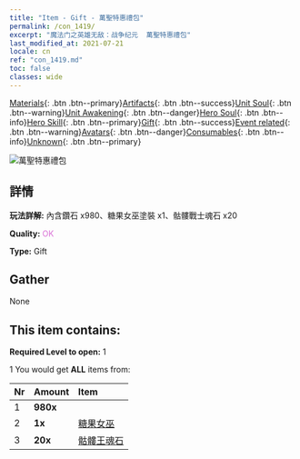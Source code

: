 ```yaml
---
title: "Item - Gift - 萬聖特惠禮包"
permalink: /con_1419/
excerpt: "魔法门之英雄无敌：战争纪元  萬聖特惠禮包"
last_modified_at: 2021-07-21
locale: cn
ref: "con_1419.md"
toc: false
classes: wide
---
```

 [Materials](/ItemsCN/){: .btn .btn--primary}[Artifacts](/ItemsCN/Artifacts/){: .btn .btn--success}[Unit Soul](/ItemsCN/UnitSoul/){: .btn .btn--warning}[Unit Awakening](/ItemsCN/UnitAwakening/){: .btn .btn--danger}[Hero Soul](/ItemsCN/HeroSoul/){: .btn .btn--info}[Hero Skill](/ItemsCN/HeroSkill/){: .btn .btn--primary}[Gift](/ItemsCN/Gift/){: .btn .btn--success}[Event related](/ItemsCN/Events/){: .btn .btn--warning}[Avatars](/ItemsCN/Avatars/){: .btn .btn--danger}[Consumables](/ItemsCN/Consumables/){: .btn .btn--info}[Unknown](/ItemsCN/Unknown/){: .btn .btn--primary}

 ![萬聖特惠禮包](/images/t/i_907033.png)

## 詳情
 **玩法詳解:** 內含鑽石 x980、糖果女巫塗裝 x1、骷髏戰士魂石 x20

 **Quality:** <span style="color: #DA70D6">OK</span>

 **Type:** Gift

## Gather

  None

## This item contains:

 **Required Level to open:** 1

 1 You would get **ALL** items  from:

  | Nr | Amount |     Item    |
  |:---|:-------|:------------|
  | 1 |  **980x** | <i class="fas fa-gem"/> |  | 
  | 2 |  **1x** | [糖果女巫](/cn/Items/con_1053/) |  | 
  | 3 |  **20x** | [骷髏王魂石](/cn/Items/unt_297/) |  | 

